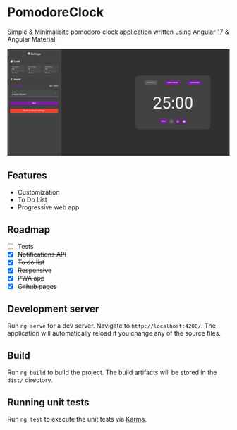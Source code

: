 # PomodoreClock

Simple & Minimalisitc pomodoro clock application written using Angular 17 & Angular Material.

![screenshot](src/assets/images/screenshot.png)

## Features

- Customization
- To Do List
- Progressive web app

## Roadmap

- [ ] Tests
- [x] ~~Notifications API~~
- [x] ~~To do list~~
- [x] ~~Responsive~~
- [x] ~~PWA app~~
- [x] ~~Github pages~~

## Development server

Run `ng serve` for a dev server. Navigate to `http://localhost:4200/`. The application will automatically reload if you change any of the source files.

## Build

Run `ng build` to build the project. The build artifacts will be stored in the `dist/` directory.

## Running unit tests

Run `ng test` to execute the unit tests via [Karma](https://karma-runner.github.io).
